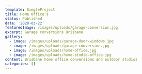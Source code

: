 ```yaml
---
template: SingleProject
title: Home Office's
status: Published
date: '2020-03-22'
featuredImage: /images/uploads/garage-conversion.jpg
excerpt: Garage conversions Brisbane
gallery:
  - image: /images/uploads/garage-door-windows.jpg
  - image: /images/uploads/garage-conversion.jpg
  - image: /images/uploads/home-office.jpg
  - image: /images/uploads/home-studio-office.jpg
content: Brisbane home office conversions and outdoor studios
categories: []
---
```


